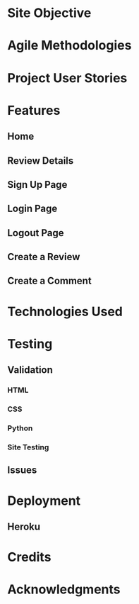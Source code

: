 # Site Objective


# Agile Methodologies


# Project User Stories

# Features

## Home

## Review Details

## Sign Up Page

## Login Page

## Logout Page

## Create a Review

## Create a Comment

# Technologies Used

# Testing

## Validation

### HTML

### CSS

### Python

### Site Testing

## Issues

# Deployment

## Heroku

# Credits

# Acknowledgments


